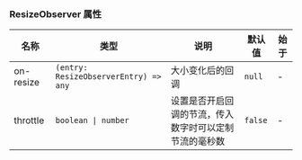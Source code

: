 ### ResizeObserver 属性

| 名称      | 类型                                  | 说明                                                   | 默认值  | 始于 |
| --------- | ------------------------------------- | ------------------------------------------------------ | ------- | --- |
| on-resize | `(entry: ResizeObserverEntry) => any` | 大小变化后的回调                                       | `null`  | - |
| throttle  | `boolean \| number`                   | 设置是否开启回调的节流，传入数字时可以定制节流的毫秒数 | `false` | - |
